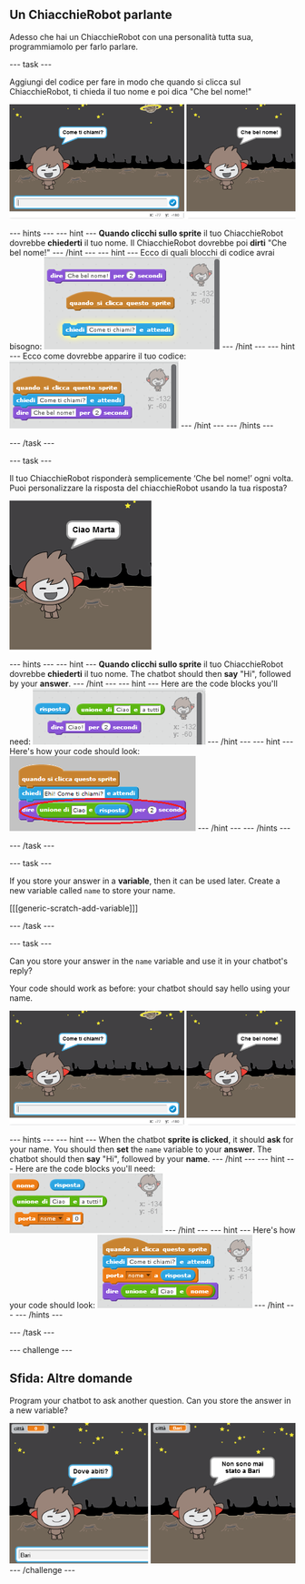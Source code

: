 ## Un ChiacchieRobot parlante

Adesso che hai un ChiacchieRobot con una personalità tutta sua, programmiamolo per farlo parlare.

\--- task \---

Aggiungi del codice per fare in modo che quando si clicca sul ChiacchieRobot, ti chieda il tuo nome e poi dica "Che bel nome!"

![Testing a ChatBot response](images/chatbot-ask-test.png)

\--- hints \--- \--- hint \--- **Quando clicchi sullo sprite** il tuo ChiacchieRobot dovrebbe **chiederti** il tuo nome. Il ChiacchieRobot dovrebbe poi **dirti** "Che bel nome!" \--- /hint \--- \--- hint \--- Ecco di quali blocchi di codice avrai bisogno: ![Blocks for a ChatBot reply](images/chatbot-ask-blocks.png) \--- /hint \--- \--- hint \--- Ecco come dovrebbe apparire il tuo codice: ![Code for a ChatBot reply](images/chatbot-ask-code.png) \--- /hint \--- \--- /hints \---

\--- /task \---

\--- task \---

Il tuo ChiacchieRobot risponderà semplicemente ‘Che bel nome!’ ogni volta. Puoi personalizzare la risposta del chiacchieRobot usando la tua risposta?

![Testing a personalised reply](images/chatbot-answer-test.png)

\--- hints \--- \--- hint \--- **Quando clicchi sullo sprite** il tuo ChiacchieRobot dovrebbe **chiederti** il tuo nome. The chatbot should then **say** "Hi", followed by your **answer**. \--- /hint \--- \--- hint \--- Here are the code blocks you'll need: ![Blocks for a personalised reply](images/chatbot-answer-blocks.png) \--- /hint \--- \--- hint \--- Here's how your code should look: ![Code for a personalised reply](images/chatbot-answer-code.png) \--- /hint \--- \--- /hints \---

\--- /task \---

\--- task \---

If you store your answer in a **variable**, then it can be used later. Create a new variable called `name` to store your name.

[[[generic-scratch-add-variable]]]

\--- /task \---

\--- task \---

Can you store your answer in the `name` variable and use it in your chatbot's reply?

Your code should work as before: your chatbot should say hello using your name.

![Testing a 'name' variable](images/chatbot-ask-test.png)

\--- hints \--- \--- hint \--- When the chatbot **sprite is clicked**, it should **ask** for your name. You should then **set** the `name` variable to your **answer**. The chatbot should then **say** "Hi", followed by your **name**. \--- /hint \--- \--- hint \--- Here are the code blocks you'll need: ![Blocks for a 'name' variable](images/chatbot-variable-blocks.png) \--- /hint \--- \--- hint \--- Here's how your code should look: ![Code for a 'name' variable](images/chatbot-variable-code.png) \--- /hint \--- \--- /hints \---

\--- /task \---

\--- challenge \---

## Sfida: Altre domande

Program your chatbot to ask another question. Can you store the answer in a new variable?

![More questions](images/chatbot-question.png) \--- /challenge \---